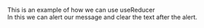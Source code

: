 This is an example of how we can use useReducer
</br>
In this we can alert our message and clear the text after the alert.


